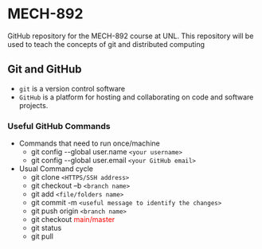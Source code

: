 # MECH-892
GitHub repository for the MECH-892 course at UNL. This repository will be used to teach the concepts of git and distributed computing
## Git and GitHub
- `git` is a version control software 
- `GitHub` is a platform for hosting and collaborating on code and software projects.
### Useful GitHub Commands
- Commands that need to run once/machine
  - git config --global user.name `<your username>`
  - git config --global user.email `<your GitHub email>`
- Usual Command cycle
  - git clone `<HTTPS/SSH address>`
  - git checkout –b `<branch name>`
  - git add `<file/folders name>`
  - git commit -m `<useful message to identify the changes>`
  - git push origin `<branch name>`
  - git checkout <span style="color:red">main/master</span>
  - git status
  - git pull

